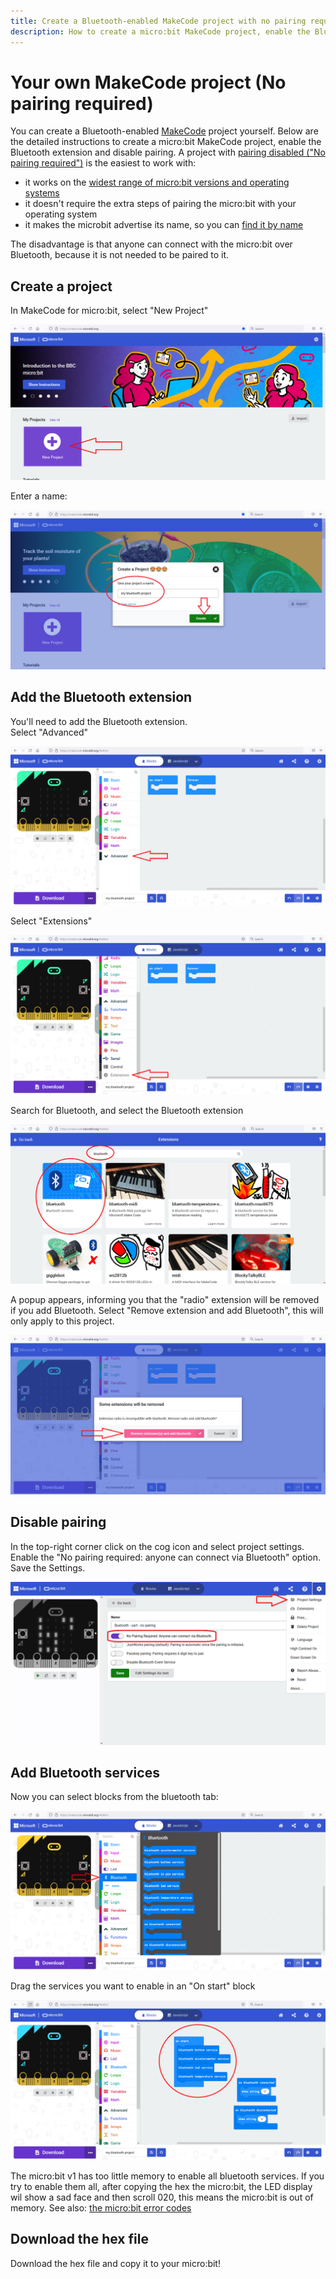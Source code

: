 ```yaml
---
title: Create a Bluetooth-enabled MakeCode project with no pairing required 
description: How to create a micro:bit MakeCode project, enable the Bluetooth extension and disable pairing
---
```

# Your own MakeCode project (No pairing required)

You can create a Bluetooth-enabled [MakeCode](https://makecode.microbit.org) project yourself. 
Below are the detailed instructions to create a micro:bit MakeCode project, enable the Bluetooth extension 
and disable pairing. A project with [pairing disabled ("No pairing required")](#disable-pairing) is the easiest to work with:

- it works on the [widest range of micro:bit versions and operating systems](../index.md#microbit-versions-operating-systems-bluetooth-pairing)
- it doesn't require the extra steps of pairing the micro:bit with your operating system
- it makes the microbit advertise its name, so you can [find it by name](../reference/kaspersmicrobit.md#kaspersmicrobit.kaspersmicrobit.KaspersMicrobit.find_one_microbit)

The disadvantage is that anyone can connect with the micro:bit over Bluetooth, because it is not needed to be paired to it.

## Create a project
In MakeCode for micro:bit, select "New Project"  

![Start a new project](makecode-new-project.png)  
  
Enter a name:

![Create project: give your project a name](makecode-create-project-give-name.png)  


## Add the Bluetooth extension
You'll need to add the Bluetooth extension.   
Select "Advanced"

![MakeCode project blocks: select advanced](makecode-project-blocks-select-advanced.png)  

Select "Extensions"  

![MakeCode project blocks: select extension](makecode-project-blocks-select-extensions.png)  

Search for Bluetooth, and select the Bluetooth extension

![Extensions: search and select Bluetooth](makecode-project-extensions-select-bluetooth.png)  

A popup appears, informing you that the "radio" extension will be removed if you add Bluetooth. 
Select "Remove extension and add Bluetooth", this will only apply to this project. 

![Remove the radio extensions and add Bluetooth](makecode-remove-radio-and-add-bluetooth.png)  


## Disable pairing

In the top-right corner click on the cog icon and select project settings. Enable the "No pairing required: anyone can 
connect via Bluetooth" option. Save the Settings.

![Select No pairing required in project settings](makecode-project-settings-microbit-no-pairing.png)


## Add Bluetooth services

Now you can select blocks from the bluetooth tab:  

![Select Bluetooth blocks](makecode-project-blocks-select-bluetooth.png)  

Drag the services you want to enable in an "On start" block  

![Drag Bluetooth services in On start](makecode-project-drag-services-in-onstart.png)  

The micro:bit v1 has too little memory to enable all bluetooth services. If you try to enable them all, after 
copying the hex the micro:bit, the LED display wil show a sad face and then scroll 020, this means the micro:bit is out of memory.
See also: [the micro:bit error codes](https://makecode.microbit.org/device/error-codes)

## Download the hex file
Download the hex file and copy it to your micro:bit!  

